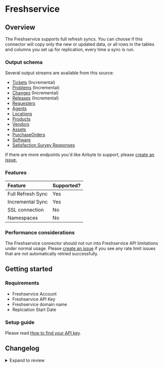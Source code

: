 # Freshservice

## Overview

The Freshservice supports full refresh syncs. You can choose if this connector will copy only the new or updated data, or all rows in the tables and columns you set up for replication, every time a sync is run.

### Output schema

Several output streams are available from this source:

- [Tickets](https://api.freshservice.com/v2/#view_all_ticket) (Incremental)
- [Problems](https://api.freshservice.com/v2/#problems) (Incremental)
- [Changes](https://api.freshservice.com/v2/#changes) (Incremental)
- [Releases](https://api.freshservice.com/v2/#releases) (Incremental)
- [Requesters](https://api.freshservice.com/v2/#requesters)
- [Agents](https://api.freshservice.com/v2/#agents)
- [Locations](https://api.freshservice.com/v2/#locations)
- [Products](https://api.freshservice.com/v2/#products)
- [Vendors](https://api.freshservice.com/v2/#vendors)
- [Assets](https://api.freshservice.com/v2/#assets)
- [PurchaseOrders](https://api.freshservice.com/v2/#purchase-order)
- [Software](https://api.freshservice.com/v2/#software)
- [Satisfaction Survey Responses](https://api.freshservice.com/#ticket_csat_attributes)

If there are more endpoints you'd like Airbyte to support, please [create an issue.](https://github.com/airbytehq/airbyte/issues/new/choose)

### Features

| Feature           | Supported? |
| :---------------- | :--------- |
| Full Refresh Sync | Yes        |
| Incremental Sync  | Yes        |
| SSL connection    | No         |
| Namespaces        | No         |

### Performance considerations

The Freshservice connector should not run into Freshservice API limitations under normal usage. Please [create an issue](https://github.com/airbytehq/airbyte/issues) if you see any rate limit issues that are not automatically retried successfully.

## Getting started

### Requirements

- Freshservice Account
- Freshservice API Key
- Freshservice domain name
- Replciation Start Date

### Setup guide

Please read [How to find your API key](https://api.freshservice.com/#authentication).

## Changelog

<details>
  <summary>Expand to review</summary>

| Version | Date       | Pull Request                                             | Subject                                                                                |
| :------ | :--------- | :------------------------------------------------------- |:---------------------------------------------------------------------------------------|
| 1.4.10 | 2025-01-18 | [51684](https://github.com/airbytehq/airbyte/pull/51684) | Update dependencies |
| 1.4.9 | 2025-01-11 | [51075](https://github.com/airbytehq/airbyte/pull/51075) | Update dependencies |
| 1.4.8 | 2024-12-28 | [50574](https://github.com/airbytehq/airbyte/pull/50574) | Update dependencies |
| 1.4.7 | 2024-12-21 | [50026](https://github.com/airbytehq/airbyte/pull/50026) | Update dependencies |
| 1.4.6 | 2024-12-14 | [49519](https://github.com/airbytehq/airbyte/pull/49519) | Update dependencies |
| 1.4.5 | 2024-12-12 | [49187](https://github.com/airbytehq/airbyte/pull/49187) | Update dependencies |
| 1.4.4 | 2024-12-11 | [48939](https://github.com/airbytehq/airbyte/pull/48939) | Starting with this version, the Docker image is now rootless. Please note that this and future versions will not be compatible with Airbyte versions earlier than 0.64 |
| 1.4.3 | 2024-10-29 | [47732](https://github.com/airbytehq/airbyte/pull/47732) | Update dependencies |
| 1.4.2 | 2024-10-28 | [47449](https://github.com/airbytehq/airbyte/pull/47449) | Update dependencies |
| 1.4.1 | 2024-08-16 | [44196](https://github.com/airbytehq/airbyte/pull/44196) | Bump source-declarative-manifest version |
| 1.4.0 | 2024-08-15 | [44148](https://github.com/airbytehq/airbyte/pull/44148) | Refactor connector to manifest-only format |
| 1.3.17 | 2024-08-10 | [43545](https://github.com/airbytehq/airbyte/pull/43545) | Update dependencies |
| 1.3.16 | 2024-08-03 | [43254](https://github.com/airbytehq/airbyte/pull/43254) | Update dependencies |
| 1.3.15 | 2024-07-27 | [42663](https://github.com/airbytehq/airbyte/pull/42663) | Update dependencies |
| 1.3.14 | 2024-07-20 | [42382](https://github.com/airbytehq/airbyte/pull/42382) | Update dependencies |
| 1.3.13 | 2024-07-13 | [41713](https://github.com/airbytehq/airbyte/pull/41713) | Update dependencies |
| 1.3.12 | 2024-07-10 | [41423](https://github.com/airbytehq/airbyte/pull/41423) | Update dependencies |
| 1.3.11 | 2024-07-09 | [41311](https://github.com/airbytehq/airbyte/pull/41311) | Update dependencies |
| 1.3.10 | 2024-07-06 | [40941](https://github.com/airbytehq/airbyte/pull/40941) | Update dependencies |
| 1.3.9 | 2024-06-25 | [40381](https://github.com/airbytehq/airbyte/pull/40381) | Update dependencies |
| 1.3.8 | 2024-06-22 | [40177](https://github.com/airbytehq/airbyte/pull/40177) | Update dependencies |
| 1.3.7 | 2024-06-06 | [39173](https://github.com/airbytehq/airbyte/pull/39173) | [autopull] Upgrade base image to v1.2.2 |
| 1.3.6 | 2024-05-15 | [38195](https://github.com/airbytehq/airbyte/pull/38195) | Make connector compatible with builder |
| 1.3.5 | 2024-04-19 | [37162](https://github.com/airbytehq/airbyte/pull/37162) | Updating to 0.80.0 CDK |
| 1.3.4 | 2024-04-18 | [37162](https://github.com/airbytehq/airbyte/pull/37162) | Manage dependencies with Poetry. |
| 1.3.3 | 2024-04-15 | [37162](https://github.com/airbytehq/airbyte/pull/37162) | Base image migration: remove Dockerfile and use the python-connector-base image |
| 1.3.2 | 2024-04-12 | [37162](https://github.com/airbytehq/airbyte/pull/37162) | schema descriptions |
| 1.3.1 | 2024-01-29 | [34633](https://github.com/airbytehq/airbyte/pull/34633) | Add backoff policy for `Requested Items` stream |
| 1.3.0 | 2024-01-15 | [29126](https://github.com/airbytehq/airbyte/pull/29126) | Add `Requested Items` stream |
| 1.2.0 | 2023-08-06 | [29126](https://github.com/airbytehq/airbyte/pull/29126) | Migrated to Low-Code CDK |
| 1.1.0 | 2023-05-09 | [25929](https://github.com/airbytehq/airbyte/pull/25929) | Add stream for customer satisfaction survey responses endpoint |
| 1.0.0 | 2023-05-02 | [25743](https://github.com/airbytehq/airbyte/pull/25743) | Correct data types in tickets, agents and requesters schemas to match Freshservice API |
| 0.1.1 | 2021-12-28 | [9143](https://github.com/airbytehq/airbyte/pull/9143) | Update titles and descriptions |
| 0.1.0 | 2021-10-29 | [6967](https://github.com/airbytehq/airbyte/pull/6967) | 🎉 New Source: Freshservice |

</details>
